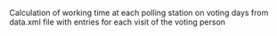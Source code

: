 Calculation of working time at each polling station on voting days
from data.xml file with entries for each visit of the voting person
